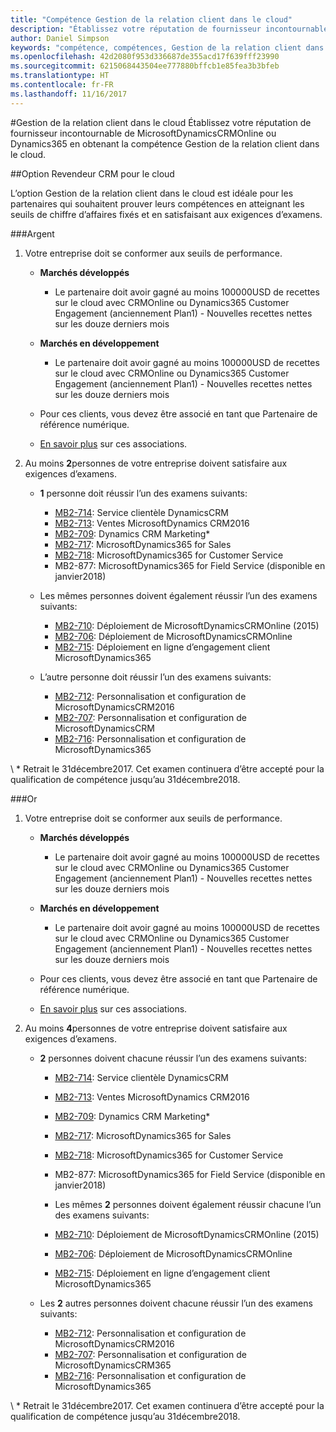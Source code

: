 ```yaml
---
title: "Compétence Gestion de la relation client dans le cloud"
description: "Établissez votre réputation de fournisseur incontournable de MicrosoftDynamicsCRMOnline ou Dynamics365 en obtenant la compétence Gestion de la relation client dans le cloud."
author: Daniel Simpson
keywords: "compétence, compétences, Gestion de la relation client dans le cloud"
ms.openlocfilehash: 42d2080f953d336687de355acd17f639fff23990
ms.sourcegitcommit: 6215068443504ee777880bffcb1e85fea3b3bfeb
ms.translationtype: HT
ms.contentlocale: fr-FR
ms.lasthandoff: 11/16/2017
---
```

#<a name="cloud-customer-relationship-management"></a>Gestion de la relation client dans le cloud
Établissez votre réputation de fournisseur incontournable de MicrosoftDynamicsCRMOnline ou Dynamics365 en obtenant la compétence Gestion de la relation client dans le cloud.

##<a name="cloud-crm-reseller-option"></a>Option Revendeur CRM pour le cloud

L’option Gestion de la relation client dans le cloud est idéale pour les partenaires qui souhaitent prouver leurs compétences en atteignant les seuils de chiffre d’affaires fixés et en satisfaisant aux exigences d’examens. 

###<a name="silver"></a>Argent

1. Votre entreprise doit se conformer aux seuils de performance.

    - **Marchés développés**
        - Le partenaire doit avoir gagné au moins 100000USD de recettes sur le cloud avec CRMOnline ou Dynamics365 Customer Engagement (anciennement Plan1) - Nouvelles recettes nettes sur les douze derniers mois

    - **Marchés en développement**
        - Le partenaire doit avoir gagné au moins 100000USD de recettes sur le cloud avec CRMOnline ou Dynamics365 Customer Engagement (anciennement Plan1) - Nouvelles recettes nettes sur les douze derniers mois

    - Pour ces clients, vous devez être associé en tant que Partenaire de référence numérique.
    - [En savoir plus](https://partner.microsoft.com/en-us/membership/digital-partner-of-record) sur ces associations.  
  
2. Au moins **2**personnes de votre entreprise doivent satisfaire aux exigences d’examens.

    - **1** personne doit réussir l’un des examens suivants:
        - [MB2-714](https://www.microsoft.com/en-us/learning/exam-mb2-714.aspx): Service clientèle DynamicsCRM
        - [MB2-713](https://www.microsoft.com/en-us/learning/exam-mb2-713.aspx): Ventes MicrosoftDynamics CRM2016
        - [MB2-709](https://www.microsoft.com/en-us/learning/exam-mb2-709.aspx): Dynamics CRM Marketing* 
        - [MB2-717](https://www.microsoft.com/en-us/learning/exam-mb2-717.aspx): MicrosoftDynamics365 for Sales
        - [MB2-718](https://www.microsoft.com/en-us/learning/exam-mb2-718.aspx): MicrosoftDynamics365 for Customer Service
        - MB2-877: MicrosoftDynamics365 for Field Service (disponible en janvier2018)

    - Les mêmes personnes doivent également réussir l’un des examens suivants:
        - [MB2-710](https://www.microsoft.com/en-us/learning/exam-mb2-710.aspx): Déploiement de MicrosoftDynamicsCRMOnline (2015)
        - [MB2-706](https://www.microsoft.com/en-us/learning/exam-mb2-706.aspx): Déploiement de MicrosoftDynamicsCRMOnline
        - [MB2-715](https://www.microsoft.com/en-us/learning/exam-mb2-715.aspx): Déploiement en ligne d’engagement client MicrosoftDynamics365
        
    - L’autre personne doit réussir l’un des examens suivants:
        - [MB2-712](https://www.microsoft.com/en-us/learning/exam-mb2-712.aspx): Personnalisation et configuration de MicrosoftDynamicsCRM2016
        - [MB2-707](https://www.microsoft.com/en-us/learning/exam-mb2-707.aspx): Personnalisation et configuration de MicrosoftDynamicsCRM
        - [MB2-716](https://www.microsoft.com/en-us/learning/exam-mb2-716.aspx): Personnalisation et configuration de MicrosoftDynamics365

\ * Retrait le 31décembre2017. Cet examen continuera d’être accepté pour la qualification de compétence jusqu’au 31décembre2018. 

###<a name="gold"></a>Or

1. Votre entreprise doit se conformer aux seuils de performance.

    - **Marchés développés**
    
        - Le partenaire doit avoir gagné au moins 100000USD de recettes sur le cloud avec CRMOnline ou Dynamics365 Customer Engagement (anciennement Plan1) - Nouvelles recettes nettes sur les douze derniers mois
     
    - **Marchés en développement**

        - Le partenaire doit avoir gagné au moins 100000USD de recettes sur le cloud avec CRMOnline ou Dynamics365 Customer Engagement (anciennement Plan1) - Nouvelles recettes nettes sur les douze derniers mois

    - Pour ces clients, vous devez être associé en tant que Partenaire de référence numérique.
    - [En savoir plus](https://partner.microsoft.com/en-us/membership/digital-partner-of-record) sur ces associations.  


2. Au moins **4**personnes de votre entreprise doivent satisfaire aux exigences d’examens.

    - **2** personnes doivent chacune réussir l’un des examens suivants:
        - [MB2-714](https://www.microsoft.com/en-us/learning/exam-mb2-714.aspx): Service clientèle DynamicsCRM
        - [MB2-713](https://www.microsoft.com/en-us/learning/exam-mb2-713.aspx): Ventes MicrosoftDynamics CRM2016
        - [MB2-709](https://www.microsoft.com/en-us/learning/exam-mb2-709.aspx): Dynamics CRM Marketing* 
        - [MB2-717](https://www.microsoft.com/en-us/learning/exam-mb2-717.aspx): MicrosoftDynamics365 for Sales
        - [MB2-718](https://www.microsoft.com/en-us/learning/exam-mb2-718.aspx): MicrosoftDynamics365 for Customer Service
        - MB2-877: MicrosoftDynamics365 for Field Service (disponible en janvier2018)
        
        - Les mêmes **2** personnes doivent également réussir chacune l’un des examens suivants:
        - [MB2-710](https://www.microsoft.com/en-us/learning/exam-mb2-710.aspx): Déploiement de MicrosoftDynamicsCRMOnline (2015)
        - [MB2-706](https://www.microsoft.com/en-us/learning/exam-mb2-706.aspx): Déploiement de MicrosoftDynamicsCRMOnline
        - [MB2-715](https://www.microsoft.com/en-us/learning/exam-mb2-715.aspx): Déploiement en ligne d’engagement client MicrosoftDynamics365

    - Les **2** autres personnes doivent chacune réussir l’un des examens suivants:
        - [MB2-712](https://www.microsoft.com/en-us/learning/exam-mb2-712.aspx): Personnalisation et configuration de MicrosoftDynamicsCRM2016
        - [MB2-707](https://www.microsoft.com/en-us/learning/exam-mb2-707.aspx): Personnalisation et configuration de MicrosoftDynamicsCRM365
        - [MB2-716](https://www.microsoft.com/en-us/learning/exam-mb2-716.aspx): Personnalisation et configuration de MicrosoftDynamics365

\ * Retrait le 31décembre2017. Cet examen continuera d’être accepté pour la qualification de compétence jusqu’au 31décembre2018. 
